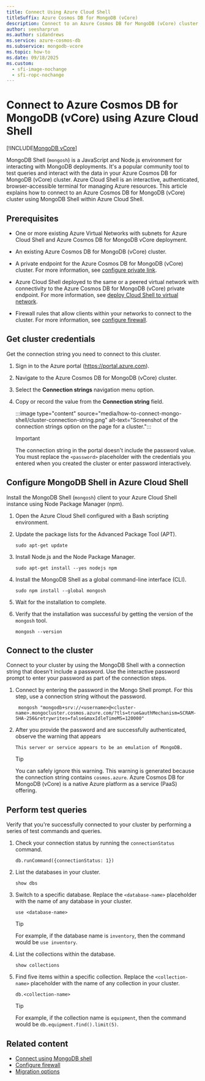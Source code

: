 ```yaml
---
title: Connect Using Azure Cloud Shell
titleSuffix: Azure Cosmos DB for MongoDB (vCore)
description: Connect to an Azure Cosmos DB for MongoDB (vCore) cluster by using Azure Cloud Shell deployed to a virtual network to query data.
author: seesharprun
ms.author: sidandrews
ms.service: azure-cosmos-db
ms.subservice: mongodb-vcore
ms.topic: how-to
ms.date: 09/18/2025
ms.custom:
  - sfi-image-nochange
  - sfi-ropc-nochange
---
```


# Connect to Azure Cosmos DB for MongoDB (vCore) using Azure Cloud Shell

[!INCLUDE[MongoDB vCore](~/reusable-content/ce-skilling/azure/includes/cosmos-db/includes/appliesto-mongodb-vcore.md)]

MongoDB Shell (`mongosh`) is a JavaScript and Node.js environment for interacting with MongoDB deployments. It's a popular community tool to test queries and interact with the data in your Azure Cosmos DB for MongoDB (vCore) cluster. Azure Cloud Shell is an interactive, authenticated, browser-accessible terminal for managing Azure resources. This article explains how to connect to an Azure Cosmos DB for MongoDB (vCore) cluster using MongoDB Shell within Azure Cloud Shell.

## Prerequisites

- One or more existing Azure Virtual Networks with subnets for Azure Cloud Shell and Azure Cosmos DB for MongoDB vCore deployment.

- An existing Azure Cosmos DB for MongoDB (vCore) cluster.

- A private endpoint for the Azure Cosmos DB for MongoDB (vCore) cluster. For more information, see [configure private link](how-to-private-link.md).

- Azure Cloud Shell deployed to the same or a peered virtual network with connectivity to the Azure Cosmos DB for MongoDB (vCore) private endpoint. For more information, see [deploy Cloud Shell to virtual network](/azure/cloud-shell/vnet/deployment).

- Firewall rules that allow clients within your networks to connect to the cluster. For more information, see [configure firewall](how-to-configure-firewall.md).

## Get cluster credentials

Get the connection string you need to connect to this cluster.

1. Sign in to the Azure portal (<https://portal.azure.com>).

1. Navigate to the Azure Cosmos DB for MongoDB (vCore) cluster.

1. Select the **Connection strings** navigation menu option.

1. Copy or record the value from the **Connection string** field.

   :::image type="content" source="media/how-to-connect-mongo-shell/cluster-connection-string.png" alt-text="Screenshot of the connection strings option on the page for a cluster.":::

    > [!IMPORTANT]
    > The connection string in the portal doesn't include the password value. You must replace the `<password>` placeholder with the credentials you entered when you created the cluster or enter password interactively.

## Configure MongoDB Shell in Azure Cloud Shell

Install the MongoDB Shell (`mongosh`) client to your Azure Cloud Shell instance using Node Package Manager (npm).

1. Open the Azure Cloud Shell configured with a Bash scripting environment.

1. Update the package lists for the Advanced Package Tool (APT).

    ```azurecli-interactive
    sudo apt-get update
    ```
    
1. Install Node.js and the Node Package Manager.

    ```azurecli-interactive
    sudo apt-get install --yes nodejs npm
    ```

1. Install the MongoDB Shell as a global command-line interface (CLI).

    ```azurecli-interactive
    sudo npm install --global mongosh
    ```

1. Wait for the installation to complete.

1. Verify that the installation was successful by getting the version of the `mongosh` tool.

    ```azurecli-interactive
    mongosh --version
    ```

## Connect to the cluster

Connect to your cluster by using the MongoDB Shell with a connection string that doesn't include a password. Use the interactive password prompt to enter your password as part of the connection steps.

1. Connect by entering the password in the Mongo Shell prompt. For this step, use a connection string without the password.

    ```azurecli-interactive
     mongosh "mongodb+srv://<username>@<cluster-name>.mongocluster.cosmos.azure.com/?tls=true&authMechanism=SCRAM-SHA-256&retrywrites=false&maxIdleTimeMS=120000"
     ```

1. After you provide the password and are successfully authenticated, observe the warning that appears

    ```output
    This server or service appears to be an emulation of MongoDB.
    ```

    > [!TIP]
    > You can safely ignore this warning. This warning is generated because the connection string contains `cosmos.azure`. Azure Cosmos DB for MongoDB (vCore) is a native Azure platform as a service (PaaS) offering.

## Perform test queries

Verify that you're successfully connected to your cluster by performing a series of test commands and queries.

1. Check your connection status by running the `connectionStatus` command.

    ```mongo
    db.runCommand({connectionStatus: 1})
    ```

1. List the databases in your cluster.

    ```mongo
    show dbs
    ```

1. Switch to a specific database. Replace the `<database-name>` placeholder with the name of any database in your cluster.

    ```mongo
    use <database-name>
    ```

    > [!TIP]
    > For example, if the database name is `inventory`, then the command would be `use inventory`.

1. List the collections within the database.

    ```mongo
    show collections
    ```

1. Find five items within a specific collection. Replace the `<collection-name>` placeholder with the name of any collection in your cluster.

    ```mongo
    db.<collection-name>
    ```

    > [!TIP]
    > For example, if the collection name is `equipment`, then the command would be `db.equipment.find().limit(5)`.

## Related content

- [Connect using MongoDB shell](how-to-connect-mongo-shell.md)
- [Configure firewall](how-to-configure-firewall.md)
- [Migration options](migration-options.md)
